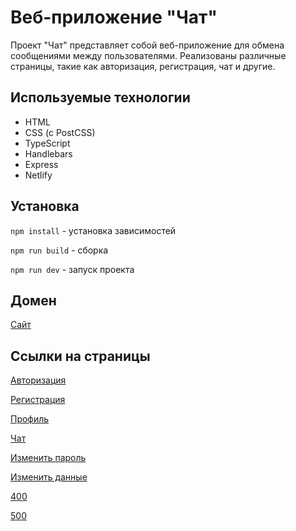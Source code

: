 # Веб-приложение "Чат"

Проект "Чат" представляет собой веб-приложение для обмена сообщениями между пользователями. Реализованы различные страницы, такие как авторизация, регистрация, чат и другие.

## Используемые технологии

- HTML
- CSS (с PostCSS)
- TypeScript
- Handlebars
- Express
- Netlify

## Установка

`npm install` - установка зависимостей

`npm run build` - сборка

`npm run dev` - запуск проекта

## Домен

[Сайт](https://deploy--frolicking-caramel-fa77a1.netlify.app/login/)

## Ссылки на страницы

[Авторизация](https://akopyants-chat.netlify.app/#login)

[Регистрация](https://deploy--frolicking-caramel-fa77a1.netlify.app/registration)

[Профиль](https://deploy--frolicking-caramel-fa77a1.netlify.app/profile)

[Чат](https://deploy--frolicking-caramel-fa77a1.netlify.app/chat)

[Изменить пароль](https://deploy--frolicking-caramel-fa77a1.netlify.app/change-password)

[Изменить данные](https://deploy--frolicking-caramel-fa77a1.netlify.app/edit)

[400](https://deploy--frolicking-caramel-fa77a1.netlify.app/404)

[500](https://deploy--frolicking-caramel-fa77a1.netlify.app/500)
